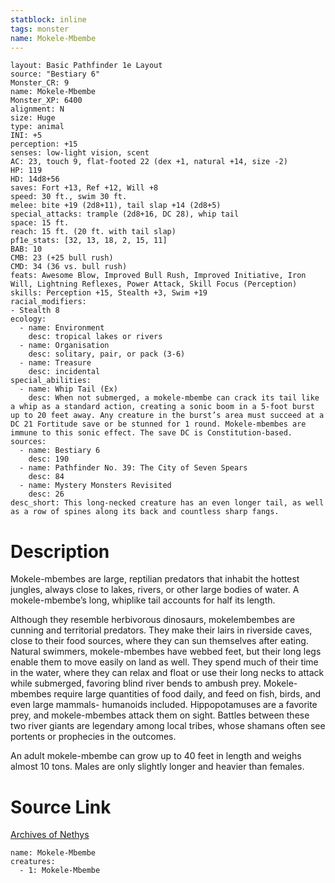 ```yaml
---
statblock: inline
tags: monster
name: Mokele-Mbembe
---
```

```statblock
layout: Basic Pathfinder 1e Layout
source: "Bestiary 6"
Monster_CR: 9
name: Mokele-Mbembe
Monster_XP: 6400
alignment: N
size: Huge
type: animal
INI: +5
perception: +15
senses: low-light vision, scent
AC: 23, touch 9, flat-footed 22 (dex +1, natural +14, size -2)
HP: 119
HD: 14d8+56
saves: Fort +13, Ref +12, Will +8
speed: 30 ft., swim 30 ft.
melee: bite +19 (2d8+11), tail slap +14 (2d8+5)
special_attacks: trample (2d8+16, DC 28), whip tail
space: 15 ft.
reach: 15 ft. (20 ft. with tail slap)
pf1e_stats: [32, 13, 18, 2, 15, 11]
BAB: 10
CMB: 23 (+25 bull rush)
CMD: 34 (36 vs. bull rush)
feats: Awesome Blow, Improved Bull Rush, Improved Initiative, Iron Will, Lightning Reflexes, Power Attack, Skill Focus (Perception)
skills: Perception +15, Stealth +3, Swim +19
racial_modifiers:
- Stealth 8
ecology:
  - name: Environment
    desc: tropical lakes or rivers
  - name: Organisation
    desc: solitary, pair, or pack (3-6)
  - name: Treasure
    desc: incidental
special_abilities:
  - name: Whip Tail (Ex)
    desc: When not submerged, a mokele-mbembe can crack its tail like a whip as a standard action, creating a sonic boom in a 5-foot burst up to 20 feet away. Any creature in the burst’s area must succeed at a DC 21 Fortitude save or be stunned for 1 round. Mokele-mbembes are immune to this sonic effect. The save DC is Constitution-based.
sources:
  - name: Bestiary 6
    desc: 190
  - name: Pathfinder No. 39: The City of Seven Spears
    desc: 84
  - name: Mystery Monsters Revisited
    desc: 26
desc_short: This long-necked creature has an even longer tail, as well as a row of spines along its back and countless sharp fangs.
```
# Description
Mokele-mbembes are large, reptilian predators that inhabit the hottest jungles, always close to lakes, rivers, or other large bodies of water. A mokele-mbembe’s long, whiplike tail accounts for half its length. 

Although they resemble herbivorous dinosaurs, mokelembembes are cunning and territorial predators. They make their lairs in riverside caves, close to their food sources, where they can sun themselves after eating. Natural swimmers, mokele-mbembes have webbed feet, but their long legs enable them to move easily on land as well. They spend much of their time in the water, where they can relax and float or use their long necks to attack while submerged, favoring blind river bends to ambush prey. Mokele-mbembes require large quantities of food daily, and feed on fish, birds, and even large mammals- humanoids included. Hippopotamuses are a favorite prey, and mokele-mbembes attack them on sight. Battles between these two river giants are legendary among local tribes, whose shamans often see portents or prophecies in the outcomes. 

An adult mokele-mbembe can grow up to 40 feet in length and weighs almost 10 tons. Males are only slightly longer and heavier than females.
# Source Link
[Archives of Nethys](https://aonprd.com/MonsterDisplay.aspx?ItemName=Mokele-Mbembe)
```encounter-table
name: Mokele-Mbembe
creatures:
  - 1: Mokele-Mbembe
```
